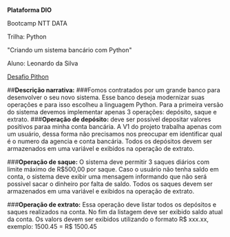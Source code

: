 **Plataforma DIO**

Bootcamp NTT DATA

Trilha: Python

"Criando um sistema bancário com Python"

Aluno: Leonardo da Silva

[Desafio Pithon](https://web.dio.me/lab/desafio-de-projeto-criando-um-sistema-bancario/learning/ab91c6ff-e147-4b4c-a3ca-2ffbf5d6fe1a?back=/track/engenharia-dados-python)

##**Descrição narrativa:**
###Fomos contratados por um grande banco para desenvolver o seu novo sistema. Esse banco deseja modernizar suas operações e para isso escolheu a linguagem Python. Para a primeira versão do sistema devemos implementar apenas 3 operações: depósito, saque e extrato.
###**Operação de depósito:** deve ser possivel depositar valores positivos paraa minha conta bancária. A V1 do projeto trabalha apenas com um usuário, dessa forma não precisamos nos preocupar em identificar qual é o numero da agencia e conta bancária. Todos os depósitos devem ser armazenados em uma variável e exibidos na operação de extrato.

###**Operação de saque:** O sistema deve permitir 3 saques diários com limite máximo de R$500,00 por saque. Caso o usuário não tenha saldo em conta, o sistema deve exibir uma mensagem informando que não será possivel sacar o dinheiro por falta de saldo. Todos os saques devem ser armazenados em uma variável e exibidos na operação de extrato.

###**Operação de extrato:** Essa operação deve listar todos os depósitos e saques realizados na conta. No fim da listagem deve ser exibido saldo atual da conta. Os valors devem ser exibidos utilizando o formato R$ xxx.xx, exemplo: 1500.45 = R$ 1500.45


